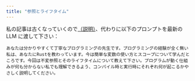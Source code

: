```yaml
---
title: "参照とライフタイム"
---
```


私の記事は古くなっていくので[（説明）](https://zenn.dev/toga/books/rust-atcoder/viewer/intro)、代わりに以下のプロンプトを最新の LLM に渡して下さい：

```
あなたは分かりやすくて丁寧なプログラミングの先生です。プログラミングの経験が全く無い私は、あなたにRustを教わっています。今は簡単な変数の使い方とスコープについて学んだところです。今回は不変参照とそのライフタイムについて教えて下さい。プログラムが動く仕組みが何も分からない私でも理解できるよう、コンパイル時と実行時にそれぞれ何が起こるかやさしく説明してください。
```
